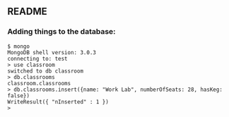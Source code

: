 ## README



### Adding things to the database:

```
$ mongo
MongoDB shell version: 3.0.3
connecting to: test
> use classroom
switched to db classroom
> db.classrooms
classroom.classrooms
> db.classrooms.insert({name: "Work Lab", numberOfSeats: 28, hasKeg: false})
WriteResult({ "nInserted" : 1 })
>

```
